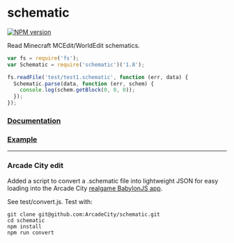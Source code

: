 # schematic

[![NPM version](https://img.shields.io/npm/v/mc-schematic.svg)](http://npmjs.com/package/mc-schematic)

Read Minecraft MCEdit/WorldEdit schematics.

```js
var fs = require('fs');
var Schematic = require('schematic')('1.8');

fs.readFile('test/test1.schematic', function (err, data) {
  Schematic.parse(data, function (err, schem) {
    console.log(schem.getBlock(0, 0, 0));
  });
});
```

### [Documentation](https://github.com/1b8/schematic/blob/master/doc/api.md)
### [Example](https://github.com/1b8/schematic/blob/master/doc/examples.js)

---

### Arcade City edit

Added a script to convert a .schematic file into lightweight JSON for easy loading into the Arcade City [realgame BabylonJS app](https://github.com/ArcadeCity/realgame).

See test/convert.js. Test with:

```
git clone git@github.com:ArcadeCity/schematic.git
cd schematic
npm install
npm run convert
